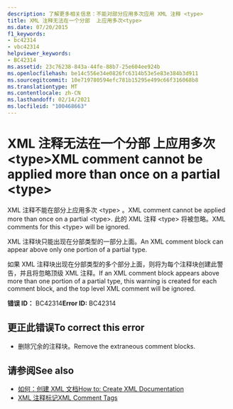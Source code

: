 ```yaml
---
description: 了解更多相关信息：不能对部分应用多次应用 XML 注释 <type>
title: XML 注释无法在一个分部  上应用多次<type>
ms.date: 07/20/2015
f1_keywords:
- bc42314
- vbc42314
helpviewer_keywords:
- BC42314
ms.assetid: 23c76238-843a-44fe-88b7-25e604ee924b
ms.openlocfilehash: be14c556e34e0826fc6314b53e5e83e384b3d911
ms.sourcegitcommit: 10e719780594efc781b15295e499c66f316068b8
ms.translationtype: MT
ms.contentlocale: zh-CN
ms.lasthandoff: 02/14/2021
ms.locfileid: "100468663"
---
```

# <a name="xml-comment-cannot-be-applied-more-than-once-on-a-partial-type"></a><span data-ttu-id="7bf2f-103">XML 注释无法在一个分部  上应用多次\<type></span><span class="sxs-lookup"><span data-stu-id="7bf2f-103">XML comment cannot be applied more than once on a partial \<type></span></span>

<span data-ttu-id="7bf2f-104">XML 注释不能在部分上应用多次 \<type> 。</span><span class="sxs-lookup"><span data-stu-id="7bf2f-104">XML comment cannot be applied more than once on a partial \<type>.</span></span> <span data-ttu-id="7bf2f-105">此的 XML 注释 \<type> 将被忽略。</span><span class="sxs-lookup"><span data-stu-id="7bf2f-105">XML comments for this \<type> will be ignored.</span></span>  
  
 <span data-ttu-id="7bf2f-106">XML 注释块只能出现在分部类型的一部分上面。</span><span class="sxs-lookup"><span data-stu-id="7bf2f-106">An XML comment block can appear above only one portion of a partial type.</span></span>  
  
 <span data-ttu-id="7bf2f-107">如果 XML 注释块出现在分部类型的多个部分上面，则将为每个注释块创建此警告，并且将忽略顶级 XML 注释。</span><span class="sxs-lookup"><span data-stu-id="7bf2f-107">If an XML comment block appears above more than one portion of a partial type, this warning is created for each comment block, and the top level XML comment will be ignored.</span></span>  
  
 <span data-ttu-id="7bf2f-108">**错误 ID：** BC42314</span><span class="sxs-lookup"><span data-stu-id="7bf2f-108">**Error ID:** BC42314</span></span>  
  
## <a name="to-correct-this-error"></a><span data-ttu-id="7bf2f-109">更正此错误</span><span class="sxs-lookup"><span data-stu-id="7bf2f-109">To correct this error</span></span>  
  
- <span data-ttu-id="7bf2f-110">删除冗余的注释块。</span><span class="sxs-lookup"><span data-stu-id="7bf2f-110">Remove the extraneous comment blocks.</span></span>  
  
## <a name="see-also"></a><span data-ttu-id="7bf2f-111">请参阅</span><span class="sxs-lookup"><span data-stu-id="7bf2f-111">See also</span></span>

- [<span data-ttu-id="7bf2f-112">如何：创建 XML 文档</span><span class="sxs-lookup"><span data-stu-id="7bf2f-112">How to: Create XML Documentation</span></span>](../programming-guide/program-structure/how-to-create-xml-documentation.md)
- [<span data-ttu-id="7bf2f-113">XML 注释标记</span><span class="sxs-lookup"><span data-stu-id="7bf2f-113">XML Comment Tags</span></span>](../language-reference/xmldoc/index.md)
